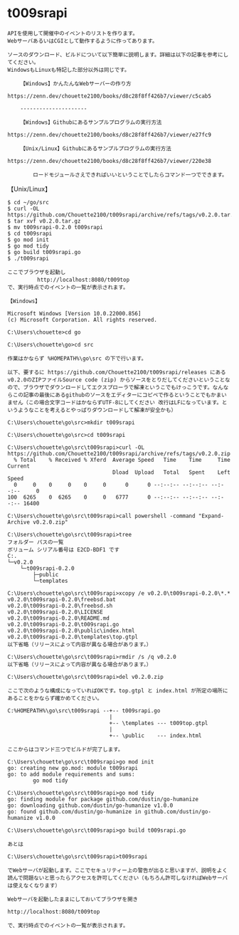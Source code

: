 # t009srapi

	APIを使用して開催中のイベントのリストを作ります。
	WebサーバあるいはCGIとして動作するように作ってあります。

	ソースのダウンロード、ビルドについて以下簡単に説明します。詳細は以下の記事を参考にしてください。
	WindowsもLinuxも特記した部分以外は同じです。

		【Windows】かんたんなWebサーバーの作り方
			https://zenn.dev/chouette2100/books/d8c28f8ff426b7/viewer/c5cab5

		---------------------

		【Windows】Githubにあるサンプルプログラムの実行方法
			https://zenn.dev/chouette2100/books/d8c28f8ff426b7/viewer/e27fc9

		【Unix/Linux】Githubにあるサンプルプログラムの実行方法
			https://zenn.dev/chouette2100/books/d8c28f8ff426b7/viewer/220e38

			ロードモジュールさえできればいいということでしたらコマンド一つでできます。

【Unix/Linux】

	$ cd ~/go/src
	$ curl -OL https://github.com/Chouette2100/t009srapi/archive/refs/tags/v0.2.0.tar.gz
	$ tar xvf v0.2.0.tar.gz
	$ mv t009srapi-0.2.0 t009srapi
	$ cd t009srapi
	$ go mod init
	$ go mod tidy
	$ go build t009srapi.go
	$ ./t009srapi

	ここでブラウザを起動し
	　　		http://localhost:8080/t009top
	で、実行時点でのイベントの一覧が表示されます。

	【Windows】

	Microsoft Windows [Version 10.0.22000.856]
	(c) Microsoft Corporation. All rights reserved.

	C:\Users\chouette>cd go

	C:\Users\chouette\go>cd src

	作業はかならず %HOMEPATH%\go\src の下で行います。

	以下、要するに https://github.com/Chouette2100/t009srapi/releases にあるv0.2.0のZIPファイルSource code (zip) からソースをとりだしてくださいということなので、ブラウザでダウンロードしてエクスプローラで解凍というこでもけっこうです。なんならこの記事の最後にあるgithubのソースをエディターにコピペで作るということでもかまいません（この場合文字コードはかならずUTF-8にしてください 改行はLFになっています。というようなことを考えるとやっぱりダウンロードして解凍が安全かも）

	C:\Users\chouette\go\src>mkdir t009srapi

	C:\Users\chouette\go\src>cd t009srapi

	C:\Users\chouette\go\src\t009srapi>curl -OL https://github.com/Chouette2100/t009srapi/archive/refs/tags/v0.2.0.zip
	  % Total    % Received % Xferd  Average Speed   Time    Time     Time  Current
	                                 Dload  Upload   Total   Spent    Left  Speed
	  0     0    0     0    0     0      0      0 --:--:-- --:--:-- --:--:--     0
	100  6265    0  6265    0     0   6777      0 --:--:-- --:--:-- --:--:-- 16400

	C:\Users\chouette\go\src\t009srapi>call powershell -command "Expand-Archive v0.2.0.zip"

	C:\Users\chouette\go\src\t009srapi>tree
	フォルダー パスの一覧
	ボリューム シリアル番号は E2CD-BDF1 です
	C:.
	└─v0.2.0
	    └─t009srapi-0.2.0
	        ├─public
	        └─templates

	C:\Users\chouette\go\src\t009srapi>xcopy /e v0.2.0\t009srapi-0.2.0\*.*
	v0.2.0\t009srapi-0.2.0\freebsd.bat
	v0.2.0\t009srapi-0.2.0\freebsd.sh
	v0.2.0\t009srapi-0.2.0\LICENSE
	v0.2.0\t009srapi-0.2.0\README.md
	v0.2.0\t009srapi-0.2.0\t009srapi.go
	v0.2.0\t009srapi-0.2.0\public\index.html
	v0.2.0\t009srapi-0.2.0\templates\top.gtpl
	以下省略（リリースによって内容が異なる場合があります。）

	C:\Users\chouette\go\src\t009srapi>rmdir /s /q v0.2.0
	以下省略（リリースによって内容が異なる場合があります。）

	C:\Users\chouette\go\src\t009srapi>del v0.2.0.zip

	ここで次のような構成になっていればOKです。top.gtpl と index.html が所定の場所にあることをかならず確かめてください。

	C:%HOMEPATH%\go\src\t009srapi --+-- t009srapi.go
	                                |
	                                +-- \templates --- t009top.gtpl
	                                |
	                                +-- \public    --- index.html

	ここからはコマンド三つでビルドが完了します。

	C:\Users\chouette\go\src\t009srapi>go mod init
	go: creating new go.mod: module t009srapi
	go: to add module requirements and sums:
	        go mod tidy

	C:\Users\chouette\go\src\t009srapi>go mod tidy
	go: finding module for package github.com/dustin/go-humanize
	go: downloading github.com/dustin/go-humanize v1.0.0
	go: found github.com/dustin/go-humanize in github.com/dustin/go-humanize v1.0.0

	C:\Users\chouette\go\src\t009srapi>go build t009srapi.go

	あとは

	C:\Users\chouette\go\src\t009srapi>t009srapi

	でWebサーバが起動します。ここでセキュリティー上の警告が出ると思いますが、説明をよく読んで問題ないと思ったらアクセスを許可してください（もちろん許可しなければWebサーバは使えなくなります）

	Webサーバを起動したままにしておいてブラウザを開き

	http://localhost:8080/t009top

	で、実行時点でのイベントの一覧が表示されます。
